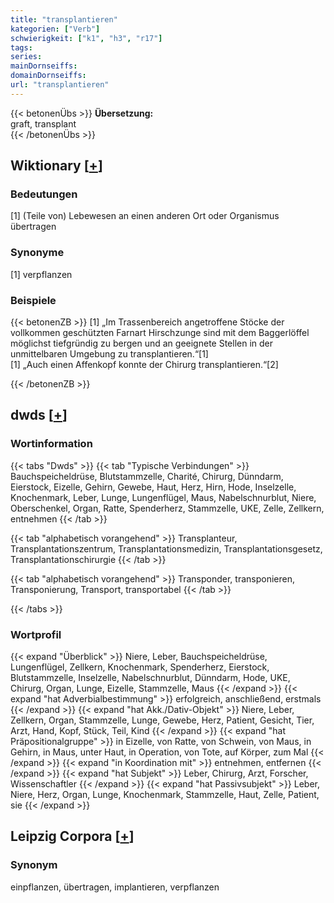 ```yaml
---
title: "transplantieren"
kategorien: ["Verb"]
schwierigkeit: ["k1", "h3", "r17"]
tags:
series:
mainDornseiffs:
domainDornseiffs:
url: "transplantieren"
---
```


{{< betonenÜbs >}}
**Übersetzung:**  
graft, transplant  
{{< /betonenÜbs >}}

## Wiktionary [[+](https://de.wiktionary.org/wiki/transplantieren)]

### Bedeutungen
[1] (Teile von) Lebewesen an einen anderen Ort oder Organismus übertragen  

### Synonyme
[1] verpflanzen  

### Beispiele
{{< betonenZB >}}
[1] „Im Trassenbereich angetroffene Stöcke der vollkommen geschützten Farnart Hirschzunge sind mit dem Baggerlöffel möglichst tiefgründig zu bergen und an geeignete Stellen in der unmittelbaren Umgebung zu transplantieren.“[1]  
[1] „Auch einen Affenkopf konnte der Chirurg transplantieren.“[2]  

{{< /betonenZB >}}


## dwds [[+](https://www.dwds.de/wb/transplantieren)]

### Wortinformation
{{< tabs "Dwds" >}}
{{< tab "Typische Verbindungen" >}}
Bauchspeicheldrüse, Blutstammzelle, Charité, Chirurg, Dünndarm, Eierstock, Eizelle, Gehirn, Gewebe, Haut, Herz, Hirn, Hode, Inselzelle, Knochenmark, Leber, Lunge, Lungenflügel, Maus, Nabelschnurblut, Niere, Oberschenkel, Organ, Ratte, Spenderherz, Stammzelle, UKE, Zelle, Zellkern, entnehmen
{{< /tab >}}

{{< tab "alphabetisch vorangehend" >}}
Transplanteur, Transplantationszentrum, Transplantationsmedizin, Transplantationsgesetz, Transplantationschirurgie
{{< /tab >}}

{{< tab "alphabetisch vorangehend" >}}
Transponder, transponieren, Transponierung, Transport, transportabel
{{< /tab >}}

{{< /tabs >}}

### Wortprofil
{{< expand "Überblick" >}} Niere, Leber, Bauchspeicheldrüse, Lungenflügel, Zellkern, Knochenmark, Spenderherz, Eierstock, Blutstammzelle, Inselzelle, Nabelschnurblut, Dünndarm, Hode, UKE, Chirurg, Organ, Lunge, Eizelle, Stammzelle, Maus {{< /expand >}}
{{< expand "hat Adverbialbestimmung" >}} erfolgreich, anschließend, erstmals {{< /expand >}}
{{< expand "hat Akk./Dativ-Objekt" >}} Niere, Leber, Zellkern, Organ, Stammzelle, Lunge, Gewebe, Herz, Patient, Gesicht, Tier, Arzt, Hand, Kopf, Stück, Teil, Kind {{< /expand >}}
{{< expand "hat Präpositionalgruppe" >}} in Eizelle, von Ratte, von Schwein, von Maus, in Gehirn, in Maus, unter Haut, in Operation, von Tote, auf Körper, zum Mal {{< /expand >}}
{{< expand "in Koordination mit" >}} entnehmen, entfernen {{< /expand >}}
{{< expand "hat Subjekt" >}} Leber, Chirurg, Arzt, Forscher, Wissenschaftler {{< /expand >}}
{{< expand "hat Passivsubjekt" >}} Leber, Niere, Herz, Organ, Lunge, Knochenmark, Stammzelle, Haut, Zelle, Patient, sie {{< /expand >}}

## Leipzig Corpora [[+](https://corpora.uni-leipzig.de/en/res?word=transplantieren&corpusId=deu_newscrawl-public_2018)]


### Synonym
einpflanzen, übertragen, implantieren, verpflanzen

